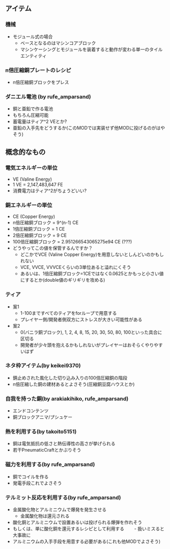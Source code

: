 ## アイテム

### 機械
- モジュール式の場合
  - ベースとなるのはマシンコアブロック
  - マシンケーシングとモジュールを装着すると動作が変わる単一のタイルエンティティ

### n倍圧縮銅プレートのレシピ
- n倍圧縮銅ブロックをプレス

### ダニエル電池 (by rufe_amparsand)
- 銅と亜鉛で作る電池
- もちろん圧縮可能
- 蓄電量はティア^2 VEとか?
- 亜鉛の入手先をどうするか(このMODでは実装せず他MODに投げるのがはやそう)


## 概念的なもの

### 電気エネルギーの単位
- VE (Valine Energy)
- 1 VE = 2,147,483,647 FE
- 消費電力はティア^2がちょうどいい?

### 銅エネルギーの単位
- CE (Copper Energy)
- n倍圧縮銅ブロック = 9^(n-1) CE
- 1倍圧縮銅ブロック = 1 CE
- 2倍圧縮銅ブロック = 9 CE
- 100倍圧縮銅ブロック = 2.951266543065275e94 CE (???)
- どうやってこの値を保管するんですか？
  - どこかでVCE (Valine Copper Energy)を用意しないとしんどいのかもしれない
  - VCE, VVCE, VVVCEくらいの3単位あると溢れにくそう
  - あるいは、1倍圧縮銅ブロック=1CEではなく0.0625とかもっと小さい値にするとか(double値のギリギリを攻める)

### ティア
- 案1
  - 1-100まですべてのティアをforループで用意する
  - プレイヤー側/開発者側双方にストレスが大きい可能性がある
- 案2
  - 0(バニラ銅ブロック), 1, 2, 4, 8, 15, 20, 30, 50, 80, 100といった具合に区切る
  - 開発者が少々頭を抱えるかもしれないがプレイヤーはおそらくやりやすいはず

### ネタ枠アイテム(by keikei9370)
- 錆止めされた風化した切り込み入りの100倍圧縮銅の階段
- n倍圧縮した銅の建材あるとよさそう(圧縮銅豆腐ハウスとか)

### 自我を持った銅(by arakiakihiko, rufe_amparsand)
- エンドコンテンツ
- 銅ブロックアニマ/プシュケー

### 熱を利用する(by takoito5151)
- 銅は電気抵抗の低さと熱伝導性の高さが挙げられる
- 若干PneumaticCraftとかぶりそう

### 磁力を利用する(by rufe_amparsand)
- 銅でコイルを作る
- 発電手段これでよさそう

### テルミット反応を利用する(by rufe_amparsand)
- 金属酸化物とアルミニウムで爆発を発生させる
  - 金属酸化物は還元される
- 酸化銅とアルミニウムで設置あるいは投げられる爆弾を作れそう
- もしくは、単に酸化銅を還元するレシピとして利用する
　　- 扱いミスると大事故に
- アルミニウムの入手手段を用意する必要がある(これも他MODでよさそう)
